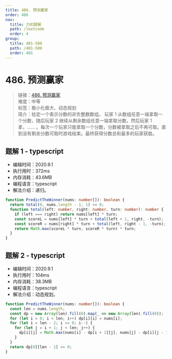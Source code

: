 ```yaml
---
title: 486. 预测赢家
order: 486
nav:
  title: 力扣题解
  path: /leetcode
  order: 4
group:
  title: 401-500
  path: /401-500
  order: 401
---
```


# 486. 预测赢家

> 链接：[486. 预测赢家](https://leetcode-cn.com/problems/predict-the-winner/)  
> 难度：中等  
> 标签：极小化极大、动态规划  
> 简介：给定一个表示分数的非负整数数组。 玩家 1 从数组任意一端拿取一个分数，随后玩家 2 继续从剩余数组任意一端拿取分数，然后玩家 1 拿，…… 。每次一个玩家只能拿取一个分数，分数被拿取之后不再可取。直到没有剩余分数可取时游戏结束。最终获得分数总和最多的玩家获胜。

## 题解 1 - typescript

- 编辑时间：2020.9.1
- 执行用时：372ms
- 内存消耗：43.6MB
- 编程语言：typescript
- 解法介绍：递归。

```typescript
function PredictTheWinner(nums: number[]): boolean {
  return total(0, nums.length - 1, 1) >= 0;
  function total(left: number, right: number, turn: number): number {
    if (left === right) return nums[left] * turn;
    const scoreL = nums[left] * turn + total(left + 1, right, -turn);
    const scoreR = nums[right] * turn + total(left, right - 1, -turn);
    return Math.max(scoreL * turn, scoreR * turn) * turn;
  }
}
```

## 题解 2 - typescript

- 编辑时间：2020.9.1
- 执行用时：104ms
- 内存消耗：38.3MB
- 编程语言：typescript
- 解法介绍：动态规划。

```typescript
function PredictTheWinner(nums: number[]): boolean {
  const len = nums.length;
  const dp = new Array(len).fill(0).map(_ => new Array(len).fill(0));
  for (let i = 0; i < len; i++) dp[i][i] = nums[i];
  for (let i = len - 2; i >= 0; i--) {
    for (let j = i + 1; j < len; j++) {
      dp[i][j] = Math.max(nums[i] - dp[i + 1][j], nums[j] - dp[i][j - 1]);
    }
  }
  return dp[0][len - 1] >= 0;
}
```
